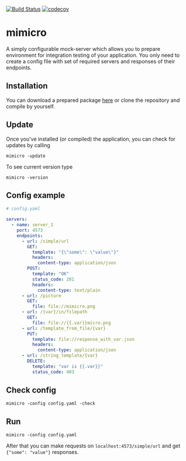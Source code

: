 [![Build Status](https://travis-ci.org/pokidovea/mimicro.svg?branch=master)](https://travis-ci.org/pokidovea/mimicro) [![codecov](https://codecov.io/gh/pokidovea/mimicro/branch/master/graph/badge.svg)](https://codecov.io/gh/pokidovea/mimicro)

# mimicro

A simply configurable mock-server which allows you to prepare environment for integration testing of your application. You only need to create a config file with set of required servers and responses of their endpoints.

## Installation

You can download a prepared package [here](https://dl.equinox.io/pokidovea/mimicro/stable) or clone the repository and compile by yourself.

## Update

Once you've installed (or compiled) the application, you can check for updates by calling

```shell
mimicro -update
```

To see current version type 

```shell
mimicro -version
```

## Config example

```yaml
# config.yaml

servers:
  - name: server_1
    port: 4573
    endpoints:
      - url: /simple/url
        GET:
          template: "{\"some\": \"value\"}"
          headers:
            content-type: application/json
        POST:
          template: "OK"
          status_code: 201
          headers:
            content-type: text/plain
      - url: /picture
        GET:
          file: file://mimicro.png
      - url: /{var}/in/filepath
        GET:
          file: file://{{.var}}micro.png
      - url: /template_from_file/{var}
        PUT:
          template: file://response_with_var.json
          headers:
            content-type: application/json
      - url: /string_template/{var}
        DELETE:
          template: "var is {{.var}}"
          status_code: 403
```

## Check config

```shell
mimicro -config config.yaml -check
```

## Run

```shell
mimicro -config config.yaml
```

After that you can make requests on `localhost:4573/simple/url` and get `{"some": "value"}` responses.
